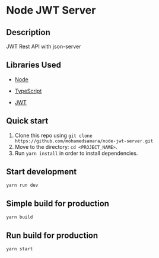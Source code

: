 # Node JWT Server

## Description

JWT Rest API with json-server

## Libraries Used

- [Node](https://nodejs.org/en/)

- [TypeScript](https://www.typescriptlang.org/)

- [JWT](https://jwt.io/)

## Quick start

1.  Clone this repo using `git clone https://github.com/mohamedsamara/node-jwt-server.git`
2.  Move to the directory: `cd <PROJECT_NAME>`.<br />
3.  Run `yarn install` in order to install dependencies.<br />

## Start development

```
yarn run dev
```

## Simple build for production

```
yarn build
```

## Run build for production

```
yarn start
```
